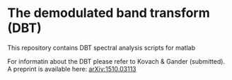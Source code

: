 # The demodulated band transform (DBT)

This repository contains DBT spectral analysis scripts for matlab

For informatin about the DBT please refer to Kovach & Gander (submitted). A preprint is available here: [arXiv:1510.03113](http://arxiv.org/abs/1510.03113)
